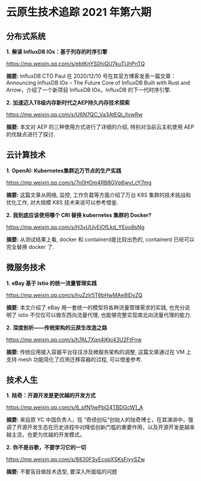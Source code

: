 # 云原生技术追踪 2021 年第六期

## 分布式系统

**1.** **解读 InfluxDB IOx：基于列存的时序引擎**

https://mp.weixin.qq.com/s/ebtKnYS0hiQU7kuTUhPnTQ

**摘要:** InfluxDB CTO Paul 在 2020/12/10 号在其官方博客发表一篇文章：Announcing InfluxDB IOx – The Future Core of InfluxDB Built with Rust and Arrow，介绍了一个新项目 InfluxDB IOx，InfluxDB 的下一代时序引擎.

**2.** **加速迈入TB级内存新时代之AEP持久内存技术探索**

https://mp.weixin.qq.com/s/U6N7QC_Va3AtEQi_llvwRw

**摘要:** 本文对 AEP 的三种使用方式进行了详细的介绍, 特别对当前云主机使用 AEP 的优缺点进行了探讨.

## 云计算技术

**1.** **OpenAI: Kubernetes集群近万节点的生产实践**

https://mp.weixin.qq.com/s/7n0HOm4RB8GVp6wyLcY7mg

**摘要:** 这篇文章从网络, 监控, 工作负载等方面介绍了万台 K8S 集群的技术挑战和优化工作, 对大规模 K8S 技术来说可以参考借鉴.

**2.** **我到底应该使用哪个 CRI 替换 kubernetes 集群的 Docker?**

https://mp.weixin.qq.com/s/H3vUUvEiOfLkd_YEoo8sNg

**摘要:** 从测试结果上看, docker 和 containerd是比较出色的, containerd 已经可以完全替换 docker 了.

## 微服务技术

**1.** **eBay 基于 Istio 的统一流量管理实践**

https://mp.weixin.qq.com/s/lruZzIr5T6bHwMAe8lDvZQ

**摘要:** 本文介绍了 eBay 用一套统一的模型将各种流量管理需求的实践, 也充分说明了 istio 不仅仅可以做东西向流量代理, 也能够完整实现南北向流量代理的能力.

**2.** **深度剖析——传统架构的云原生改造之路**

https://mp.weixin.qq.com/s/h7AL7Xqn4jKki43U2FtFnw

**摘要:** 传统应用接入容器平台往往涉及微服务架构的调整, 这篇文章通过在 VM 上支持 mesh 功能简化了应用迁移容器的过程, 可以借鉴参考.

## 技术人生

**1.** **陆奇：开源开发是更优越的开发方式**

https://mp.weixin.qq.com/s/6_pfN1jwPbI24TBDGcW1_A

**摘要:** 来自原 YC 中国负责人，现 “奇绩创坛”创始人的陆奇博士，在其演讲中，强调了开源开发生态在历史进程中对降低创新门槛的重要作用，以及开源开发是越来越主流，也更为优越的开发模式。

**2.** **你不是谷歌，不要学习它的一切**

https://mp.weixin.qq.com/s/8830FSvEcopXSKsFiyySZw

**摘要:** 不要盲目做技术选型, 要深入所面临的问题
